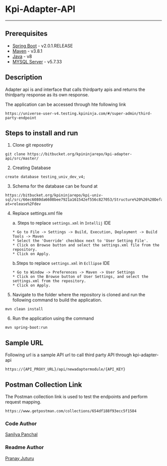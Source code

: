 # Kpi-Adapter-API
***
## Prerequisites
* [Spring Boot](https://spring.io/) - v2.0.1.RELEASE
* [Maven](https://maven.apache.org/download.cgi) - v3.8.1
* [Java](https://www.oracle.com/java/technologies/downloads/) - v8
* [MYSQL Server](https://www.mysql.com/downloads/) - v5.7.33

## Description

Adapter api is and interface that calls thirdparty apis and returns the thirdparty response as its own response.

The application can be accessed through hte following link
````
https://universe-user-v4.testing.kpininja.com/#/super-admin/third-party-endpoint
````

## Steps to install and run
1. Clone git reposotiry
````
git clone https://bitbucket.org/kpininjarepo/kpi-adapter-api/src/master/
````
2. Creating Database
````
create database testing_univ_dev_v4;
````
3. Schema for the database can be found at
````
https://bitbucket.org/kpininjarepo/kpi-univ-sql/src/66ec6080da6608bee7921a161542ef556c827053/Structure%20%26%20Default%20data/?at=release%2Fdev
````
4. Replace settings.xml file

   a. Steps to replace `settings.xml` in `Intellij` IDE
   ````
   * Go to File -> Settings -> Build, Execution, Deployment -> Build Tools -> Maven
   * Select the 'Override' checkbox next to 'User Setting File'.
   * Click on Browse button and select the settings.xml file from the repository.
   * Click on Apply.

   ````
   b.Steps to replace `settings.xml` in `Ecllipse` IDE
   ````
   * Go to Window -> Preferences -> Maven -> User Settings
   * Click on the Browse button of User Settings, and select the settings.xml from the repository.
   * Click on Apply. 
   ````
5. Navigate to the folder where the repository is cloned and run the following command to build the application.
````
mvn clean install
````
6. Run the application using the command
````
mvn spring-boot:run
````
## Sample URL
Following url is a sample API url to call third party API through kpi-adapter-api

````
https://{API_PROXY_URL}/api/newadaptermodule/{API_KEY}
````
## Postman Collection Link
The Postman collection link is used to test the endpoints and perform request mapping.
````
https://www.getpostman.com/collections/654df188f93ecc5f1584
````
### Code Author
[Sanilya Panchal](https://teams.microsoft.com/l/chat/0/0?users=pjuturu@kpininja.com) 
### Readme Author
[Pranay Juturu](https://teams.microsoft.com/l/chat/0/0?users=pjuturu@kpininja.com)
